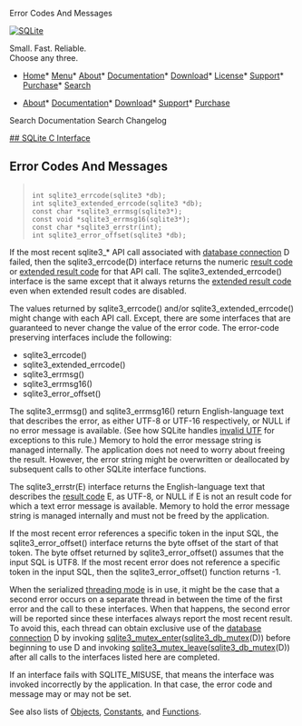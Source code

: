 




Error Codes And Messages




[![SQLite](../images/sqlite370_banner.gif)](../index.html)


Small. Fast. Reliable.  
Choose any three.


* [Home](../index.html)* [Menu](javascript:void(0))* [About](../about.html)* [Documentation](../docs.html)* [Download](../download.html)* [License](../copyright.html)* [Support](../support.html)* [Purchase](../prosupport.html)* [Search](javascript:void(0))




* [About](../about.html)* [Documentation](../docs.html)* [Download](../download.html)* [Support](../support.html)* [Purchase](../prosupport.html)






Search Documentation
Search Changelog









[## SQLite C Interface](../c3ref/intro.html)
## Error Codes And Messages




> ```
> 
> int sqlite3_errcode(sqlite3 *db);
> int sqlite3_extended_errcode(sqlite3 *db);
> const char *sqlite3_errmsg(sqlite3*);
> const void *sqlite3_errmsg16(sqlite3*);
> const char *sqlite3_errstr(int);
> int sqlite3_error_offset(sqlite3 *db);
> 
> ```



If the most recent sqlite3\_\* API call associated with
[database connection](../c3ref/sqlite3.html) D failed, then the sqlite3\_errcode(D) interface
returns the numeric [result code](../rescode.html) or [extended result code](../rescode.html#extrc) for that
API call.
The sqlite3\_extended\_errcode()
interface is the same except that it always returns the
[extended result code](../rescode.html#extrc) even when extended result codes are
disabled.


The values returned by sqlite3\_errcode() and/or
sqlite3\_extended\_errcode() might change with each API call.
Except, there are some interfaces that are guaranteed to never
change the value of the error code. The error\-code preserving
interfaces include the following:


* sqlite3\_errcode()
* sqlite3\_extended\_errcode()
* sqlite3\_errmsg()
* sqlite3\_errmsg16()
* sqlite3\_error\_offset()



The sqlite3\_errmsg() and sqlite3\_errmsg16() return English\-language
text that describes the error, as either UTF\-8 or UTF\-16 respectively,
or NULL if no error message is available.
(See how SQLite handles [invalid UTF](../invalidutf.html) for exceptions to this rule.)
Memory to hold the error message string is managed internally.
The application does not need to worry about freeing the result.
However, the error string might be overwritten or deallocated by
subsequent calls to other SQLite interface functions.


The sqlite3\_errstr(E) interface returns the English\-language text
that describes the [result code](../rescode.html) E, as UTF\-8, or NULL if E is not an
result code for which a text error message is available.
Memory to hold the error message string is managed internally
and must not be freed by the application.


If the most recent error references a specific token in the input
SQL, the sqlite3\_error\_offset() interface returns the byte offset
of the start of that token. The byte offset returned by
sqlite3\_error\_offset() assumes that the input SQL is UTF8\.
If the most recent error does not reference a specific token in the input
SQL, then the sqlite3\_error\_offset() function returns \-1\.


When the serialized [threading mode](../threadsafe.html) is in use, it might be the
case that a second error occurs on a separate thread in between
the time of the first error and the call to these interfaces.
When that happens, the second error will be reported since these
interfaces always report the most recent result. To avoid
this, each thread can obtain exclusive use of the [database connection](../c3ref/sqlite3.html) D
by invoking [sqlite3\_mutex\_enter](../c3ref/mutex_alloc.html)([sqlite3\_db\_mutex](../c3ref/db_mutex.html)(D)) before beginning
to use D and invoking [sqlite3\_mutex\_leave](../c3ref/mutex_alloc.html)([sqlite3\_db\_mutex](../c3ref/db_mutex.html)(D)) after
all calls to the interfaces listed here are completed.


If an interface fails with SQLITE\_MISUSE, that means the interface
was invoked incorrectly by the application. In that case, the
error code and message may or may not be set.


See also lists of
 [Objects](../c3ref/objlist.html),
 [Constants](../c3ref/constlist.html), and
 [Functions](../c3ref/funclist.html).


